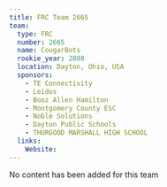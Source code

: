 ```yaml
---
title: FRC Team 2665
team:
  type: FRC
  number: 2665
  name: CougarBots
  rookie_year: 2008
  location: Dayton, Ohio, USA
  sponsors:
    - TE Connectivity
    - Leidos
    - Booz Allen Hamilton
    - Montgomery County ESC
    - Noble Solutions
    - Dayton Public Schools
    - THURGOOD MARSHALL HIGH SCHOOL
  links:
    Website: 
---
```

No content has been added for this team
